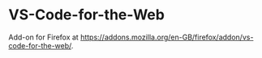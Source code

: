 # VS-Code-for-the-Web

Add-on for Firefox at https://addons.mozilla.org/en-GB/firefox/addon/vs-code-for-the-web/.
